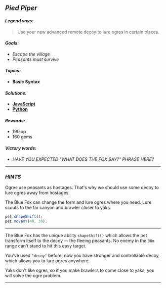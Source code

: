 ## _Pied Piper_

#### _Legend says:_
> Use your new advanced remote decoy to lure ogres in certain places.

#### _Goals:_
+ _Escape the village_
+ _Peasants must survive_

#### _Topics:_
+ **Basic Syntax**

#### _Solutions:_
+ **[JavaScript](piedPiper.js)**
+ **[Python](piedPiper.py)**

#### _Rewards:_
+ 190 xp
+ 160 gems

#### _Victory words:_
+ _HAVE YOU EXPECTED "WHAT DOES THE FOX SAY?" PHRASE HERE?_

___

### _HINTS_

Ogres use peasants as hostages. That's why we should use some decoy to lure ogres away from hostages.

The Blue Fox can change the form and lure ogres where you need. Lure scouts to the far canyon and brawler closer to yaks.

```javascript
pet.shapeShift();
pet.moveXY(40, 30);
```

___

The Blue Fox has the unique ability `shapeShift()` which allows the pet transform itself to the decoy -- the fleeing peasants. No enemy in the `30m` range can't stand to hit this easy target.

You've used `"decoy"` before, now you have stronger and controllable decoy, which allows you to lure ogres anywhere.

Yaks don't like ogres, so if you make brawlers to come close to yaks, you will solve the ogre problem.

___
